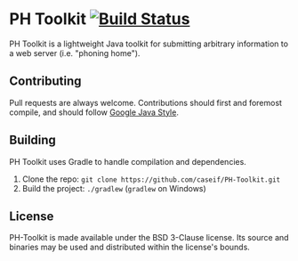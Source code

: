 PH Toolkit [![Build Status](http://ci.caseif.net/job/PH%20Toolkit/badge/icon)](http://ci.caseif.net/job/PH%20Toolkit/)
========

PH Toolkit is a lightweight Java toolkit for submitting arbitrary information to a web server (i.e. "phoning home").

Contributing
------------

Pull requests are always welcome. Contributions should first and foremost compile, and should follow
[Google Java Style](https://google.github.io/styleguide/javaguide.html).

Building
--------

PH Toolkit uses Gradle to handle compilation and dependencies.

1. Clone the repo: `git clone https://github.com/caseif/PH-Toolkit.git`
2. Build the project: `./gradlew` (`gradlew` on Windows)

License
-------

PH-Toolkit is made available under the BSD 3-Clause license. Its source and binaries may be used and distributed within
the license's bounds.
